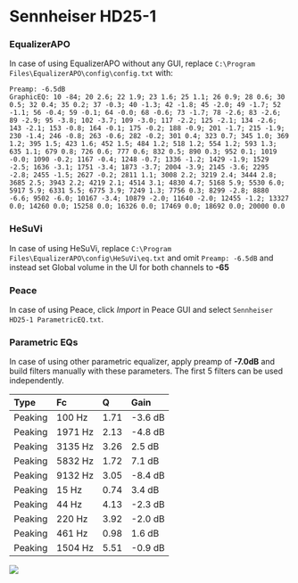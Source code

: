 # Sennheiser HD25-1

### EqualizerAPO
In case of using EqualizerAPO without any GUI, replace `C:\Program Files\EqualizerAPO\config\config.txt`
with:
```
Preamp: -6.5dB
GraphicEQ: 10 -84; 20 2.6; 22 1.9; 23 1.6; 25 1.1; 26 0.9; 28 0.6; 30 0.5; 32 0.4; 35 0.2; 37 -0.3; 40 -1.3; 42 -1.8; 45 -2.0; 49 -1.7; 52 -1.1; 56 -0.4; 59 -0.1; 64 -0.0; 68 -0.6; 73 -1.7; 78 -2.6; 83 -2.6; 89 -2.9; 95 -3.8; 102 -3.7; 109 -3.0; 117 -2.2; 125 -2.1; 134 -2.6; 143 -2.1; 153 -0.8; 164 -0.1; 175 -0.2; 188 -0.9; 201 -1.7; 215 -1.9; 230 -1.4; 246 -0.8; 263 -0.6; 282 -0.2; 301 0.4; 323 0.7; 345 1.0; 369 1.2; 395 1.5; 423 1.6; 452 1.5; 484 1.2; 518 1.2; 554 1.2; 593 1.3; 635 1.1; 679 0.8; 726 0.6; 777 0.6; 832 0.5; 890 0.3; 952 0.1; 1019 -0.0; 1090 -0.2; 1167 -0.4; 1248 -0.7; 1336 -1.2; 1429 -1.9; 1529 -2.5; 1636 -3.1; 1751 -3.4; 1873 -3.7; 2004 -3.9; 2145 -3.6; 2295 -2.8; 2455 -1.5; 2627 -0.2; 2811 1.1; 3008 2.2; 3219 2.4; 3444 2.8; 3685 2.5; 3943 2.2; 4219 2.1; 4514 3.1; 4830 4.7; 5168 5.9; 5530 6.0; 5917 5.9; 6331 5.5; 6775 3.9; 7249 1.3; 7756 0.3; 8299 -2.8; 8880 -6.6; 9502 -6.0; 10167 -3.4; 10879 -2.0; 11640 -2.0; 12455 -1.2; 13327 0.0; 14260 0.0; 15258 0.0; 16326 0.0; 17469 0.0; 18692 0.0; 20000 0.0
```

### HeSuVi
In case of using HeSuVi, replace `C:\Program Files\EqualizerAPO\config\HeSuVi\eq.txt` and omit `Preamp:
-6.5dB` and instead set Global volume in the UI for both channels to **-65**

### Peace
In case of using Peace, click *Import* in Peace GUI and select `Sennheiser HD25-1 ParametricEQ.txt`.

### Parametric EQs
In case of using other parametric equalizer, apply preamp of **-7.0dB** and build filters manually with
these parameters. The first 5 filters can be used independently.

| Type    | Fc      |    Q | Gain    |
|:--------|:--------|:-----|:--------|
| Peaking | 100 Hz  | 1.71 | -3.6 dB |
| Peaking | 1971 Hz | 2.13 | -4.8 dB |
| Peaking | 3135 Hz | 3.26 | 2.5 dB  |
| Peaking | 5832 Hz | 1.72 | 7.1 dB  |
| Peaking | 9132 Hz | 3.05 | -8.4 dB |
| Peaking | 15 Hz   | 0.74 | 3.4 dB  |
| Peaking | 44 Hz   | 4.13 | -2.3 dB |
| Peaking | 220 Hz  | 3.92 | -2.0 dB |
| Peaking | 461 Hz  | 0.98 | 1.6 dB  |
| Peaking | 1504 Hz | 5.51 | -0.9 dB |

![](https://raw.githubusercontent.com/jaakkopasanen/AutoEq/master/results/headphonecom/sbaf-serious/Sennheiser%20HD25-1/Sennheiser%20HD25-1.png)